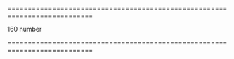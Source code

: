 <!--**
/*-------------------------------------------
    Auto-generated file. Do not modify.
-------------------------------------------

**-->
===========================================================================
<!--default-->160<!--/default-->
<!--type-->number<!--/type-->
===========================================================================

<!--shortDescription-->

<!--/shortDescription-->

<!--fullDescription-->

<!--/fullDescription-->